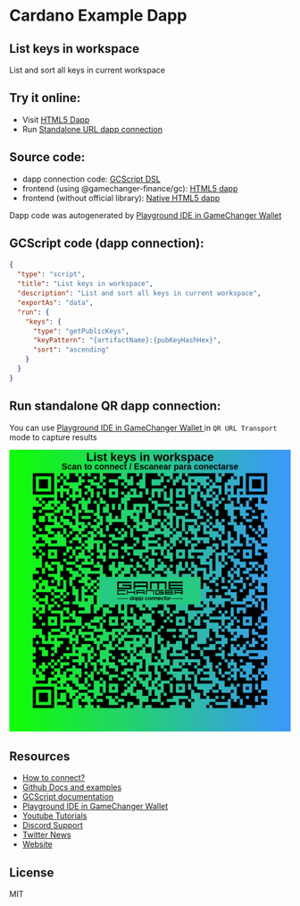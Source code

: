 
# Cardano Example Dapp

## **List keys in workspace**

List and sort all keys in current workspace


## Try it online: 

-  Visit [HTML5 Dapp](https://gamechangerfinance.github.io/gamechanger.wallet/examples/List%20keys%20in%20workspace.html)
-  Run [Standalone URL dapp connection](https://beta-wallet.gamechanger.finance/api/2/run/1-H4sIAAAAAAAAA1WOSwrDMAwFr2K8zgmy6y7QUnIFxVZTkdQxskwTjO9emX6gK4mnGUnFyhHR9jY5pii2s0KytuBCScyCRzIUzHPjJUVwqIDHN0tb-GIQvEkba7OuP8dlZgzy5-IeFTslFT0IaMJZtxTbpFY_38woY55WcueWd208gghyO1mAhW7g5AoPrH2JeVJsgHQfcK9Kt1eUg-QweAqzrbW-AF6Ki9_pAAAA)

## Source code:

- dapp connection code: [GCScript DSL](List%20keys%20in%20workspace.gcscript)
- frontend (using @gamechanger-finance/gc): [HTML5 dapp](List%20keys%20in%20workspace.html)
- frontend (without official library): [Native HTML5 dapp](List%20keys%20in%20workspace_nolib.html)

Dapp code was autogenerated by [Playground IDE in GameChanger Wallet ](https://beta-wallet.gamechanger.finance/playground)

## GCScript code (dapp connection):
```json
{
  "type": "script",
  "title": "List keys in workspace",
  "description": "List and sort all keys in current workspace",
  "exportAs": "data",
  "run": {
    "keys": {
      "type": "getPublicKeys",
      "keyPattern": "{artifactName}:{pubKeyHashHex}",
      "sort": "ascending"
    }
  }
}
```

## Run standalone QR dapp connection: 

You can use [Playground IDE in GameChanger Wallet ](https://beta-wallet.gamechanger.finance/playground) in `QR URL Transport` mode to capture results

[![This GCScript/URL is too large! make it shorter uploading parts to GCFS. Unable to generate QR code](List%20keys%20in%20workspace.png)](https://gamechangerfinance.github.io/gamechanger.wallet/examples/List%20keys%20in%20workspace.png)

## Resources
- [How to connect?](https://www.npmjs.com/package/@gamechanger-finance/gc)
- [Github Docs and examples](https://github.com/GameChangerFinance/gamechanger.wallet/)
- [GCScript documentation](https://beta-wallet.gamechanger.finance/doc/api/v2)
- [Playground IDE in GameChanger Wallet ](https://beta-wallet.gamechanger.finance/playground)
- [Youtube Tutorials](https://www.youtube.com/@gamechanger.finance)
- [Discord Support](https://discord.gg/vpbfyRaDKG)
- [Twitter News](https://twitter.com/GameChangerOk)
- [Website](https://gamechanger.finance)

## License
MIT 
    
